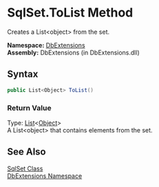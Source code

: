 SqlSet.ToList Method
====================
Creates a List&lt;object> from the set.

**Namespace:** [DbExtensions][1]  
**Assembly:** DbExtensions (in DbExtensions.dll)

Syntax
------

```csharp
public List<Object> ToList()
```

### Return Value
Type: [List][2]&lt;[Object][3]>  
A List&lt;object> that contains elements from the set.

See Also
--------
[SqlSet Class][4]  
[DbExtensions Namespace][1]  

[1]: ../README.md
[2]: http://msdn.microsoft.com/en-us/library/6sh2ey19
[3]: http://msdn.microsoft.com/en-us/library/e5kfa45b
[4]: README.md